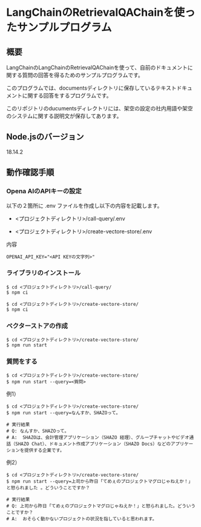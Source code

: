 # LangChainのRetrievalQAChainを使ったサンプルプログラム

## 概要

LangChainのLangChainのRetrievalQAChainを使って、自前のドキュメントに関する質問の回答を得るためのサンプルプログラムです。

このプログラムでは、documentsディレクトリに保存しているテキストドキュメントに関する回答をするプログラムです。

このリポジトリのducumentsディレクトリには、架空の設定の社内用語や架空のシステムに関する説明文が保存してあります。

## Node.jsのバージョン

18.14.2

## 動作確認手順

### Opena AIのAPIキーの設定

以下の２箇所に .env ファイルを作成し以下の内容を記載します。

* <プロジェクトディレクトリ>/call-query/.env

* <プロジェクトディレクトリ>/create-vectore-store/.env

内容

```env
OPENAI_API_KEY="<API KEYの文字列>"
```

### ライブラリのインストール

```shell
$ cd <プロジェクトディレクトリ>/call-query/
$ npm ci

$ cd <プロジェクトディレクトリ>/create-vectore-store/
$ npm ci
```

### ベクターストアの作成

```shell
$ cd <プロジェクトディレクトリ>/create-vectore-store/
$ npm run start
```

### 質問をする

```shell
$ cd <プロジェクトディレクトリ>/create-vectore-store/
$ npm run start --query=<質問>
```

例1）

```shell
$ cd <プロジェクトディレクトリ>/create-vectore-store/
$ npm run start --query=なんすか、SHAZOって。

# 実行結果
# Q: なんすか、SHAZOって。
# A:  SHAZOは、会計管理アプリケーション（SHAZO 経理）、グループチャットやビデオ通話（SHAZO Chat）、ドキュメント作成アプリケーション（SHAZO Docs）などのアプリケーションを提供する企業です。
```

例2）

```shell
$ cd <プロジェクトディレクトリ>/create-vectore-store/
$ npm run start --query=上司から昨日「てめぇのプロジェクトマグロじゃねえか！」と怒られました 。どういうことですか？

# 実行結果
# Q: 上司から昨日「てめぇのプロジェクトマグロじゃねえか！」と怒られました。どういうことですか？
# A:  おそらく動かないプロジェクトの状況を指していると思われます。
```

